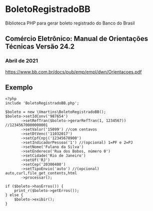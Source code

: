 # BoletoRegistradoBB
Biblioteca PHP para gerar boleto registrado do Banco do Brasil

## Comércio Eletrônico: Manual de Orientações Técnicas Versão 24.2
### Abril de 2021 
https://www.bb.com.br/docs/pub/emp/empl/dwn/Orientacoes.pdf

## Exemplo
```
<?php
include 'BoletoRegistradoBB.php';

$boleto = new \Vmartins\BoletoRegistradoBB();
$boleto->setIdConv('987654')
       ->setRefTran($boleto->gerarRefTran(1, 1234567)) //12345670000000001
       ->setValor('15099') //com centavos
       ->setDtVenc('11032017')
       ->setCpfCnpj('12345678900')
       ->setIndicadorPessoa('1') //(opcional) 1=PF e 2=PJ
       ->setNome('Fulano da Silva')
       ->setEndereco('Rua dos Bobos, número 0')
       ->setCidade('Rio de Janeiro')
       ->setUf('RJ')
       ->setCep('20300400')
       ->setTipoEnvio('auto') //(opcional) auto,curl,file_get_contents,html
       ->processar();

if ($boleto->hasErros()) {
    print_r($boleto->getErros());
} else {
    $boleto->exibir();
}
```
